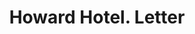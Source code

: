 ---
doi: 10.7916/D8NK4S35
date_other: '1860'
date_other_textual: 1860-1869
form: correspondence
genre:
- Letters (correspondence)
name:
- Howard Hotel
object_in_context_url: https://biggert.cul.columbia.edu/items/view/ave_biggert_01020
subject_hierarchical_geographic:
- New York, New York, United States
subject_name:
- Howard Hotel
title: Howard Hotel. Letter
sort_title: Howard Hotel. Letter
call_number: ave_biggert_01020
coordinates:
- 40.71277777777778,-74.00583333333333
pid: ave_biggert_01020
identifiers: ave_biggert_01020
thumbnail: false
permalink: /biggert/ave_biggert_01020/
layout: iiif-image-page
---